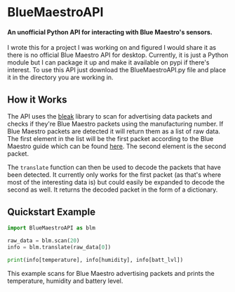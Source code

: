 # BlueMaestroAPI
#### An unofficial Python API for interacting with Blue Maestro's sensors.  

I wrote this for a project I was working on and figured I would share it as there is no official Blue Maestro API for desktop. Currently, it is just a Python module but I can package it up and make it available on pypi if there's interest. To use this API just download the BlueMaestroAPI.py file and place it in the directory you are working in.  

## How it Works
The API uses the [bleak](https://github.com/hbldh/bleak) library to scan for advertising data packets and checks if they're Blue Maestro packets using the manufacturing number. If Blue Maestro packets are detected it will return them as a list of raw data. The first element in the list will be the first packet according to the Blue Maestro guide which can be found [here](https://usermanual.wiki/Document/TemperatureHumidityDataLoggerCommandsAPI24.2837071165/html). The second element is the second packet. 

The `translate` function can then be used to decode the packets that have been detected. It currently only works for the first packet (as that's where most of the interesting data is) but could easily be expanded to decode the second as well. It returns the decoded packet in the form of a dictionary.

## Quickstart Example
```python
import BlueMaestroAPI as blm

raw_data = blm.scan(20)
info = blm.translate(raw_data[0])

print(info[temperature], info[humidity], info[batt_lvl])
```
  
This example scans for Blue Maestro advertising packets and prints the temperature, humidity and battery level.
